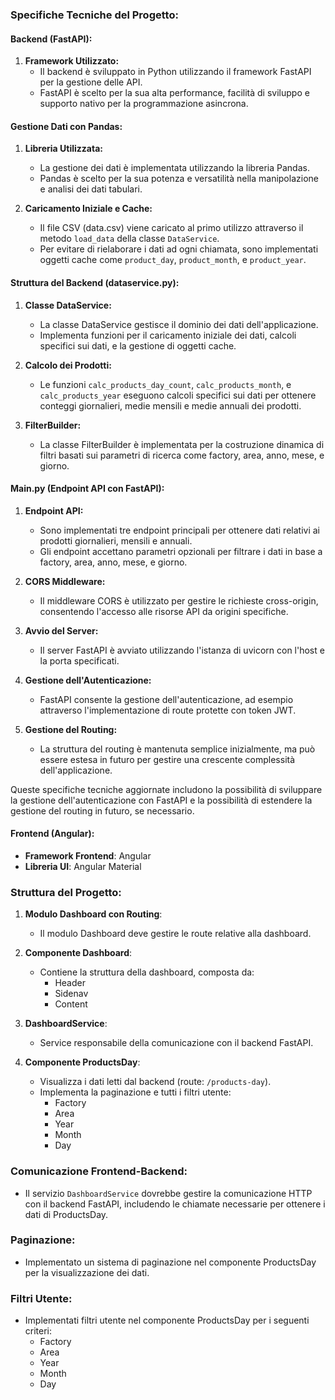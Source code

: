 ### Specifiche Tecniche del Progetto:

#### Backend (FastAPI):

1. **Framework Utilizzato:**
   - Il backend è sviluppato in Python utilizzando il framework FastAPI per la gestione delle API.
   - FastAPI è scelto per la sua alta performance, facilità di sviluppo e supporto nativo per la programmazione asincrona.

#### Gestione Dati con Pandas:

1. **Libreria Utilizzata:**
   - La gestione dei dati è implementata utilizzando la libreria Pandas.
   - Pandas è scelto per la sua potenza e versatilità nella manipolazione e analisi dei dati tabulari.

2. **Caricamento Iniziale e Cache:**
   - Il file CSV (data.csv) viene caricato al primo utilizzo attraverso il metodo `load_data` della classe `DataService`.
   - Per evitare di rielaborare i dati ad ogni chiamata, sono implementati oggetti cache come `product_day`, `product_month`, e `product_year`.

#### Struttura del Backend (dataservice.py):

1. **Classe DataService:**
   - La classe DataService gestisce il dominio dei dati dell'applicazione.
   - Implementa funzioni per il caricamento iniziale dei dati, calcoli specifici sui dati, e la gestione di oggetti cache.

2. **Calcolo dei Prodotti:**
   - Le funzioni `calc_products_day_count`, `calc_products_month`, e `calc_products_year` eseguono calcoli specifici sui dati per ottenere conteggi giornalieri, medie mensili e medie annuali dei prodotti.

3. **FilterBuilder:**
   - La classe FilterBuilder è implementata per la costruzione dinamica di filtri basati sui parametri di ricerca come factory, area, anno, mese, e giorno.

#### Main.py (Endpoint API con FastAPI):

1. **Endpoint API:**
   - Sono implementati tre endpoint principali per ottenere dati relativi ai prodotti giornalieri, mensili e annuali.
   - Gli endpoint accettano parametri opzionali per filtrare i dati in base a factory, area, anno, mese, e giorno.

2. **CORS Middleware:**
   - Il middleware CORS è utilizzato per gestire le richieste cross-origin, consentendo l'accesso alle risorse API da origini specifiche.

3. **Avvio del Server:**
   - Il server FastAPI è avviato utilizzando l'istanza di uvicorn con l'host e la porta specificati.

4. **Gestione dell'Autenticazione:**
   - FastAPI consente la gestione dell'autenticazione, ad esempio attraverso l'implementazione di route protette con token JWT.

5. **Gestione del Routing:**
   - La struttura del routing è mantenuta semplice inizialmente, ma può essere estesa in futuro per gestire una crescente complessità dell'applicazione.

Queste specifiche tecniche aggiornate includono la possibilità di sviluppare la gestione dell'autenticazione con FastAPI e la possibilità di estendere la gestione del routing in futuro, se necessario.


#### Frontend (Angular):

- **Framework Frontend**: Angular
- **Libreria UI**: Angular Material

### Struttura del Progetto:

1. **Modulo Dashboard con Routing**:
   - Il modulo Dashboard deve gestire le route relative alla dashboard.

2. **Componente Dashboard**:
   - Contiene la struttura della dashboard, composta da:
     - Header
     - Sidenav
     - Content

3. **DashboardService**:
   - Service responsabile della comunicazione con il backend FastAPI.

4. **Componente ProductsDay**:
   - Visualizza i dati letti dal backend (route: `/products-day`).
   - Implementa la paginazione e tutti i filtri utente:
     - Factory
     - Area
     - Year
     - Month
     - Day

### Comunicazione Frontend-Backend:

- Il servizio `DashboardService` dovrebbe gestire la comunicazione HTTP con il backend FastAPI, includendo le chiamate necessarie per ottenere i dati di ProductsDay.

### Paginazione:

- Implementato un sistema di paginazione nel componente ProductsDay per la visualizzazione dei dati.

### Filtri Utente:

- Implementati filtri utente nel componente ProductsDay per i seguenti criteri:
  - Factory
  - Area
  - Year
  - Month
  - Day

